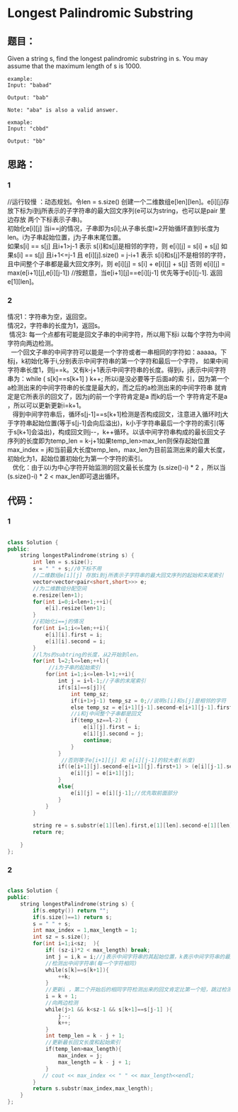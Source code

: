# Longest Palindromic Substring

## 题目：
Given a string s, find the longest palindromic substring in s. You may assume that the maximum length of s is 1000.

```
example:
Input: "babad"

Output: "bab"

Note: "aba" is also a valid answer.

exmaple:
Input: "cbbd"

Output: "bb"
```

## 思路：
### 1
//运行较慢 ：动态规划。令len = s.size() 创建一个二维数组e[len][len]。e[i][j]存放下标为i到j所表示的子字符串的最大回文序列(e可以为string，也可以是pair 里边存放
  两个下标表示子串)。<br>
  初始化e[i][j] 当i==j的情况，子串即为s[i];从子串长度l=2开始循环直到l长度为len。i为子串起始位置，j为子串末尾位置。<br>
  如果s[i] == s[j] 且i+1>j-1 表示 s[i]和s[j]是相邻的字符，则 e[i][j] = s[i] + s[j]
  如果s[i] == s[j] 且i+1<=j-1 且 e[i][j].size() = j-i+1 表示 s[i]和s[j]不是相邻的字符，且中间整个子串都是最大回文序列，则
   e[i][j] = s[i] + e[i][j] + s[j]
  否则 e[i][j] = max(e[i+1][j],e[i][j-1]) //按题意，当e[i+1][j]==e[i][j-1] 优先等于e[i][j-1].
  返回e[1][len]。
### 2
   情况1：字符串为空，返回空。<br>
   情况2，字符串的长度为1，返回s。<br>
   情况3: 每一个点都有可能是回文子串的中间字符，所以用下标i 以每个字符为中间字符向两边检测。<br>
    一个回文子串的中间字符可以能是一个字符或者一串相同的字符如：aaaaa。下标j，k初始化等于i,分别表示中间字符串的第一个字符和最后一个字符，
如果中间字符串长度1，则j==k。又有k-j+1表示中间字符串的长度。得到i，j表示中间字符串为：while ( s[k]==s[k+1] ) k++; 所以i是没必要等于后面a的索     引，因为第一个a检测出来的中间字符串的长度是最大的，而之后的a检测出来的中间字符串 就肯定是它所表示的回文了，因为j的前一个字符肯定是a 而k的后一个     字符肯定不是a ，所以可以更新更新i=k+1。</br>
    得到中间字符串后，循环s[j-1]==s[k+1]检测是否构成回文，注意进入循环时j大于字符串起始位置(等于s[j-1]会向后溢出)，k小于字符串最后一个字符的索引(等于s[k+1]会溢出)，构成回文则j--，k++循环。以该中间字符串构成的最长回文子序列的长度即为temp_len = k-j+1如果temp_len>max_len则保存起始位置
max_index = j和当前最大长度temp_len，max_len为目前监测出来的最大长度，初始化为1，起始位置初始化为第一个字符的索引。</br>
    优化：由于以i为中心字符开始监测的回文最长长度为 (s.size()-i) * 2 ，所以当(s.size()-i) * 2 < max_len即可退出循环。
## 代码：
### 1
```cpp

class Solution {
public:
    string longestPalindrome(string s) {
        int len = s.size();
        s = " " + s;//0下标不用
        //二维数组e[i][j] 存放i到j所表示子字符串的最大回文序列的起始和末尾索引 
        vector<vector<pair<short,short>>> e;
        //为二维数组分配空间
        e.resize(len+1);
        for(int i=0;i<len+1;++i){
            e[i].resize(len+1);
        }
        //初始化i==j的情况
        for(int i=1;i<=len;++i){
            e[i][i].first = i;
            e[i][i].second = i;
        }
        //l为s的subtring的长度，从2开始到len。
        for(int l=2;l<=len;++l){
             //i为子串的起始索引
            for(int i=1;i<=len-l+1;++i){
                int j = i+l-1;//子串的末尾索引
                if(s[i]==s[j]){
                    int temp_sz;
                    if(i+1>j-1) temp_sz = 0;//说明s[i]和s[j]是相邻的字符
                    else temp_sz = e[i+1][j-1].second-e[i+1][j-1].first+1;
                    //i和j中间整个子串都是回文
                    if(temp_sz==l-2) {
                        e[i][j].first = i;
                        e[i][j].second = j;
                        continue;
                    }
                }
                 //否则等于e[i+1][j] 和 e[i][j-1]的较大者(长度)
                if((e[i+1][j].second-e[i+1][j].first+1) > (e[i][j-1].second-e[i][j-1].first+1)){
                    e[i][j] = e[i+1][j];
                }
                else{
                    e[i][j] = e[i][j-1];//优先取前面部分
                }
            }
        }

        string re = s.substr(e[1][len].first,e[1][len].second-e[1][len].first+1);
        return re;

    }
};

```
### 2
```cpp

class Solution {
public:
    string longestPalindrome(string s) {
        if(s.empty()) return "";
        if(s.size()==1) return s;
        s = " " + s;
        int max_index = 1,max_length = 1;
        int sz = s.size();
        for(int i=1;i<sz;  ){
            if( (sz-i)*2 < max_length) break;
            int j = i,k = i;//j表示中间字符串的其起始位置，k表示中间字符串的最后一个字符位置
            //检测出中间字符串(每一个字符相同)
            while(s[k]==s[k+1]){
                ++k;
            }
            //更新i ，第二个开始后的相同字符检测出来的回文肯定比第一个短，跳过检测
            i = k + 1;
            //向两边检测
            while(j>1 && k<sz-1 && s[k+1]==s[j-1] ){
                j--;
                k++;
            }
            int temp_len = k - j + 1;
            //更新最长回文长度和起始索引
            if(temp_len>max_length){
                max_index = j;
                max_length = k - j + 1;
            }
           // cout << max_index << " " << max_length<<endl;
        }
        return s.substr(max_index,max_length);
    }
};
```

